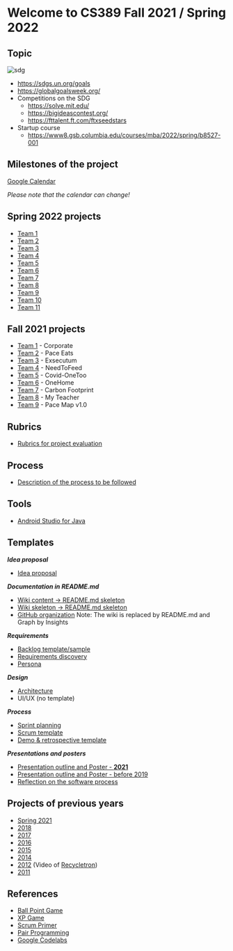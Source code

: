 # Welcome to CS389 Fall 2021 / Spring 2022

## Topic

![sdg](https://github.com/paceuniversity/cs389fall2021/blob/main/sdg.png)
 
* https://sdgs.un.org/goals
* https://globalgoalsweek.org/ 
* Competitions on the SDG
  * https://solve.mit.edu/
  * https://bigideascontest.org/
  * https://fttalent.ft.com/ftxseedstars
* Startup course
  * https://www8.gsb.columbia.edu/courses/mba/2022/spring/b8527-001


## Milestones of the project

[Google Calendar](https://calendar.google.com/calendar/u/0?cid=aXZoMmU3NjhzMjRkdGlxZWYwcXZvbzhxcjBAZ3JvdXAuY2FsZW5kYXIuZ29vZ2xlLmNvbQ)

*Please note that the calendar can change!*

<!---
<iframe src="https://calendar.google.com/calendar/embed?src=ivh2e768s24dtiqef0qvoo8qr0%40group.calendar.google.com&ctz=America%2FNew_York" style="border: 0" width="800" height="600" frameborder="0" scrolling="no"></iframe>
-->

## Spring 2022 projects 

* [Team 1](https://github.com/paceuniversity/cs389s2022team1) 
* [Team 2](https://github.com/paceuniversity/cs389s2022team2) 
* [Team 3](https://github.com/paceuniversity/cs389s2022team3) 
* [Team 4](https://github.com/paceuniversity/cs389s2022team4) 
* [Team 5](https://github.com/paceuniversity/cs389s2022team5) 
* [Team 6](https://github.com/paceuniversity/cs389s2022team6) 
* [Team 7](https://github.com/paceuniversity/cs389s2022team7) 
* [Team 8](https://github.com/paceuniversity/cs389s2022team8) 
* [Team 9](https://github.com/paceuniversity/cs389s2022team9) 
* [Team 10](https://github.com/paceuniversity/cs389s2022team10)
* [Team 11](https://github.com/paceuniversity/cs389s2022team11)

## Fall 2021 projects 

* [Team 1](https://github.com/paceuniversity/cs389f2021team1) - Corporate
* [Team 2](https://github.com/paceuniversity/cs389f2021team2) - Pace Eats
* [Team 3](https://github.com/paceuniversity/cs389f2021team3) - Exsecutum
* [Team 4](https://github.com/paceuniversity/cs389f2021team4) - NeedToFeed
* [Team 5](https://github.com/paceuniversity/cs389f2021team5) - Covid-OneToo
* [Team 6](https://github.com/paceuniversity/cs389f2021team6) - OneHome
* [Team 7](https://github.com/paceuniversity/cs389f2021team7) - Carbon Footprint
* [Team 8](https://github.com/paceuniversity/cs389f2021team8) - My Teacher
* [Team 9](https://github.com/paceuniversity/cs389f2021team9) - Pace Map v1.0

## Rubrics

* [Rubrics for project evaluation](https://github.com/paceuniversity/cs3892021/blob/main/NEWEST%20CS389_Rubric_v5_May_2018_September_2020%20(1).xlsx)

## Process

* [Description of the process to be followed](https://docs.google.com/document/d/1nplgnYpGackCWt7DxrdJrLnwzIhTQN1JC2BUoP71fwM/edit?usp=sharing)

## Tools

* [Android Studio for Java](https://developer.android.com/studio)

## Templates

***Idea proposal***
* [Idea proposal](https://docs.google.com/document/d/1elyxLL2kO3cu2EkfldQDGuYJVIcBX8_a/edit)

***Documentation in README.md***
* [Wiki content -> README.md skeleton](http://csis.pace.edu/~scharff/gsd2016/WikiTemplate2017.docx)
* [Wiki skeleton -> README.md skeleton](https://github.com/paceuniversity/cs3892017/wiki/Team-Wiki-Skeleton)
* [GitHub organization](http://csis.pace.edu/~scharff/gsd2016/GitHubOrganization2016.docx) Note: The wiki is replaced by README.md and Graph by Insights

***Requirements***
* [Backlog template/sample](https://docs.google.com/spreadsheets/d/1MyKivK6PZ1WnFGbhxCuuVY6fNfTHdzvYbMDZMuMH5GY/edit?usp=sharing)
* [Requirements discovery](https://docs.google.com/document/d/1h2PEp1vj6_hAhrVrrfT9Tyqvng0rzk7ushrUGxn5Zp8/edit?usp=sharing)
* [Persona](http://csis.pace.edu/~scharff/cs3892019/persona.pdf)

***Design***
* [Architecture](http://csis.pace.edu/~scharff/cs3892018/architecture2018.docx)
* UI/UX (no template)

***Process***
* [Sprint planning](http://csis.pace.edu/~scharff/gsd2016/SprintPlanning2016.docx)
* [Scrum template](http://csis.pace.edu/~scharff/gsd2016/ScrumTemplate2016.docx)
* [Demo & retrospective template](https://github.com/paceuniversity/cs389fall2021spring2022/blob/main/demoretro.md)

***Presentations and posters***
* [Presentation outline and Poster - **2021**](http://csis.pace.edu/~scharff/cs3892019/presentationoutline2021.docx)
* [Presentation outline and Poster - before 2019](http://csis.pace.edu/~scharff/cs3892018/presentationoutline2108.docx)
* [Reflection on the software process](http://csis.pace.edu/~scharff/cs3892018/softwarereflection2018.docx)

## Projects of previous years

* [Spring 2021](https://github.com/paceuniversity/cs3892021/wiki)
* [2018](https://github.com/paceuniversity/cs3892018/wiki)
* [2017](https://github.com/paceuniversity/cs3892017/wiki)
* [2016](https://github.com/paceuniversity/cs3892016/wiki)
* [2015](https://github.com/paceuniversity/cs3892015/wiki)
* [2014](https://github.com/paceuniversity/gsd2014/wiki)
* [2012](http://atlantis.seidenberg.pace.edu/wiki/gsd2012) (Video of [Recycletron](http://youtu.be/j7mAvdM-ph0))
* [2011](http://atlantis.seidenberg.pace.edu/wiki/gsd2011)

## References

* [Ball Point Game](https://scrumology.com/from-the-archives-the-ball-point-game/)
* [XP Game](http://www.agilebelgium.be/xpgame/)
* [Scrum Primer](http://www.scrumprimer.org/)
* [Pair Programming](https://collaboration.csc.ncsu.edu/laurie/Papers/Kindergarten.PDF)
* [Google Codelabs](https://codelabs.developers.google.com/)
